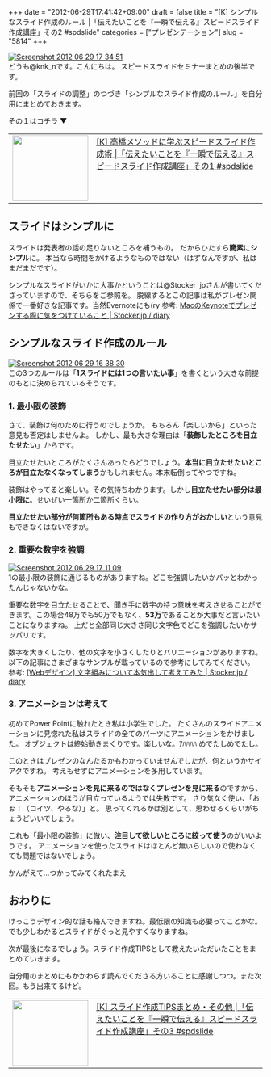+++
date = "2012-06-29T17:41:42+09:00"
draft = false
title = "[K] シンプルなスライド作成のルール |「伝えたいことを『一瞬で伝える』スピードスライド作成講座」その2 #spdslide"
categories = ["プレゼンテーション"]
slug = "5814"
+++

<div class="center"><a href="https://knk-n.com/images/2012/06/screenshot_2012-06-29_17.34.51.jpg"><img src="https://knk-n.com/images/2012/06/screenshot_2012-06-29_17.34.51.jpg" alt="Screenshot 2012 06 29 17 34 51" title="screenshot_2012-06-29_17.34.51.jpg" border="0" width="" height="" /></a></div>
どうも@knk_nです。こんにちは。
スピードスライドセミナーまとめの後半です。

前回の「スライドの調整」のつづき「シンプルなスライド作成のルール」を自分用にまとめておきます。

その１はコチラ ▼
<table width="100%"><td valign="top" width="150"><a href="http://knk-n.com/2012/06/28/spdslide_vol1/" target="_blank"><img border="0" src="http://capture.heartrails.com/150x130/shadow?http://knk-n.com/2012/06/28/spdslide_vol1/" alt="" width="150" height="130" /></a></td><td valign="top"><a  href="http://knk-n.com/2012/06/28/spdslide_vol1/" target="_blank">[K] 高橋メソッドに学ぶスピードスライド作成術 |「伝えたいことを『一瞬で伝える』スピードスライド作成講座」その1 #spdslide</a><script type="text/javascript">var url = "http://knk-n.com/2012/06/28/spdslide_vol1/";</script><script src="http://api.b.st-hatena.com/entry.count?url=http://knk-n.com/2012/06/28/spdslide_vol1/&callback=hatebTxt"></script>
</td></table><!--more--><h2>スライドはシンプルに</h2>
スライドは発表者の話の足りないところを補うもの。
だからひたすら<strong>簡素</strong>に<strong>シンプル</strong>に。
本当なら時間をかけるようなものではない（はずなんですが、私はまだまだです）。

シンプルなスライドがいかに大事かということは@Stocker_jpさんが書いてくださっていますので、そちらをご参照を。
脱線するとこの記事は私がプレゼン関係で一番好きな記事です。当然Evernoteにも(ry
参考: <a  href="http://stocker.jp/diary/keynote/" target="_blank">MacのKeynoteでプレゼンする際に気をつけていること | Stocker.jp / diary</a><script type="text/javascript">var url = "http://stocker.jp/diary/keynote/";</script><script src="http://api.b.st-hatena.com/entry.count?url=http://stocker.jp/diary/keynote/&callback=hatebTxt"></script>

<h2>シンプルなスライド作成のルール</h2>
<div class="center"><a href="https://knk-n.com/images/2012/06/screenshot_2012-06-29_16.38.30.jpg"><img src="https://knk-n.com/images/2012/06/screenshot_2012-06-29_16.38.30.jpg" alt="Screenshot 2012 06 29 16 38 30" title="screenshot_2012-06-29_16.38.30.jpg" border="0" width="" height="" /></a></div>
この3つのルールは「<strong>1スライドには1つの言いたい事</strong>」を書くという大きな前提のもとに決められているそうです。
<h3>1. 最小限の装飾</h3>
さて、装飾は何のために行うのでしょうか。
もちろん「楽しいから」といった意見も否定はしませんよ。
しかし、最も大きな理由は「<strong>装飾したところを目立たせたい</strong>」からです。

目立たせたいところがたくさんあったらどうでしょう。<strong>本当に目立たせたいところが目立たなくなってしまう</strong>かもしれません。本末転倒ってやつですね。

装飾はやってると楽しい。その気持ちわかります。しかし<strong>目立たせたい部分は最小限に</strong>。せいぜい一箇所か二箇所くらい。

<strong>目立たせたい部分が何箇所もある時点でスライドの作り方がおかしい</strong>という意見もできなくはないですが。

<h3>2. 重要な数字を強調</h3>
<div class="center"><a href="https://knk-n.com/images/2012/06/screenshot_2012-06-29_17.11.09.jpg"><img src="https://knk-n.com/images/2012/06/screenshot_2012-06-29_17.11.09.jpg" alt="Screenshot 2012 06 29 17 11 09" title="screenshot_2012-06-29_17.11.09.jpg" border="0" width="" height="" /></a></div>
1の最小限の装飾に通じるものがありますね。どこを強調したいかパッとわかったんじゃないかな。

重要な数字を目立たせることで、聞き手に数字の持つ意味を考えさせることができます。この場合48万でも50万でもなく、<strong>53万</strong>であることが大事だと言いたいことになりますね。
上だと全部同じ大きさ同じ文字色でどこを強調したいかサッパリです。

数字を大きくしたり、他の文字を小さくしたりとバリエーションがありますね。
以下の記事にさまざまなサンプルが載っているので参考にしてみてください。
参考: <a  href="http://stocker.jp/diary/typographic/" target="_blank">[Webデザイン] 文字組みについて本気出して考えてみた | Stocker.jp / diary</a><script type="text/javascript">var url = "http://stocker.jp/diary/typographic/";</script><script src="http://api.b.st-hatena.com/entry.count?url=http://stocker.jp/diary/typographic/&callback=hatebTxt"></script>

<h3>3. アニメーションは考えて</h3>
初めてPower Pointに触れたとき私は小学生でした。
たくさんのスライドアニメーションに見惚れた私はスライドの全てのパーツにアニメーションをかけました。
オブジェクトは終始動きまくりです。楽しいな。ｱﾊﾊﾊﾊ
めでたしめでたし。

このときはプレゼンのなんたるかもわかっていませんでしたが、何というかサイアクですね。
考えもせずにアニメーションを多用しています。

そもそも<strong>アニメーションを見に来るのではなくプレゼンを見に来る</strong>のですから、アニメーションのほうが目立っているようでは失敗です。
さり気なく使い、「おぉ！（コイツ、やるな）」と。
思ってくれるかは別として、思わせるくらいがちょうどいいでしょう。

これも「最小限の装飾」に倣い、<strong>注目して欲しいところに絞って使う</strong>のがいいようです。
アニメーションを使ったスライドはほとんど無いらしいので使わなくても問題ではないでしょう。

かんがえて…つかってみてくれたまえ

<h2>おわりに</h2>
けっこうデザイン的な話も絡んできますね。最低限の知識も必要ってことかな。
でも少しわかるとスライドがぐっと見やすくなりますね。

次が最後になるでしょう。スライド作成TIPSとして教えたいただいたことをまとめていきます。

自分用のまとめにもかかわらず読んでくださる方いることに感謝しつつ。また次回。もう出来てるけど。

<table width="100%"><td valign="top" width="150"><a href="http://knk-n.com/2012/06/30/spdslide_vol3/" target="_blank"><img border="0" src="http://capture.heartrails.com/150x130/shadow?http://knk-n.com/2012/06/30/spdslide_vol3/" alt="" width="150" height="130" /></a></td><td valign="top"><a  href="http://knk-n.com/2012/06/30/spdslide_vol3/" target="_blank">[K] スライド作成TIPSまとめ・その他 |「伝えたいことを『一瞬で伝える』スピードスライド作成講座」その3 #spdslide</a><script type="text/javascript">var url = "http://knk-n.com/2012/06/30/spdslide_vol3/";</script><script src="http://api.b.st-hatena.com/entry.count?url=http://knk-n.com/2012/06/30/spdslide_vol3/&callback=hatebTxt"></script>
</td></table>
